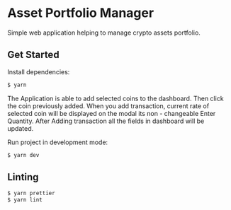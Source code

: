 # Asset Portfolio Manager

Simple web application helping to manage crypto assets portfolio.

## Get Started

Install dependencies:

```sh
$ yarn
```

The Application is able to add selected coins to the dashboard. 
Then click the coin  previously added.
When you add transaction, current rate of selected coin  will be displayed on the modal its non - changeable
Enter Quantity.
After Adding transaction all the fields in dashboard will be updated.




Run project in development mode:

```sh
$ yarn dev
```

## Linting

```sh
$ yarn prettier
$ yarn lint
```
